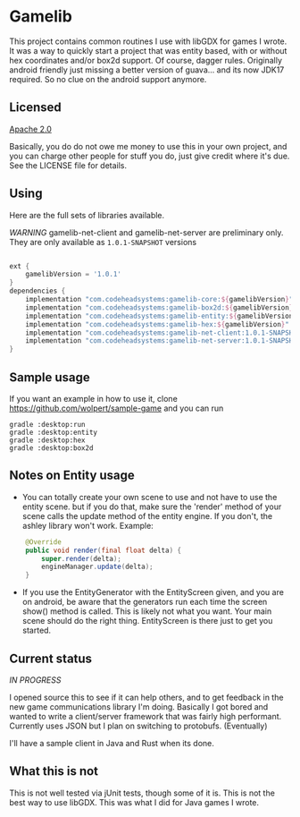# Gamelib

This project contains common routines I use with libGDX for games I wrote.
It was a way to quickly start a project that was entity based, with or
without hex coordinates and/or box2d support. Of course, dagger rules.
Originally android friendly just missing a better version of guava... and
its now JDK17 required. So no clue on the android support anymore.

## Licensed

[Apache 2.0](https://opensource.org/licenses/Apache-2.0)

Basically, you do do not owe me money to use this in your own project,
and you can charge other people for stuff you do, just give credit where
it's due. See the LICENSE file for details.

## Using

Here are the full sets of libraries available.

*WARNING* gamelib-net-client and gamelib-net-server are preliminary only.
They are only available as `1.0.1-SNAPSHOT` versions

```groovy

ext {
    gamelibVersion = '1.0.1'
}
dependencies {
    implementation "com.codeheadsystems:gamelib-core:${gamelibVersion}"
    implementation "com.codeheadsystems:gamelib-box2d:${gamelibVersion}"
    implementation "com.codeheadsystems:gamelib-entity:${gamelibVersion}"
    implementation "com.codeheadsystems:gamelib-hex:${gamelibVersion}"
    implementation "com.codeheadsystems:gamelib-net-client:1.0.1-SNAPSHOT"
    implementation "com.codeheadsystems:gamelib-net-server:1.0.1-SNAPSHOT"
}
```

## Sample usage

If you want an example in how to use it, clone https://github.com/wolpert/sample-game
and you can run
```
gradle :desktop:run
gradle :desktop:entity
gradle :desktop:hex
gradle :desktop:box2d
```

## Notes on Entity usage

* You can totally create your own scene to use and not have to use the entity scene.
but if you do that, make sure the 'render' method of your scene calls the update
method of the entity engine. If you don't, the ashley library won't work. Example:
```java
    @Override
    public void render(final float delta) {
        super.render(delta);
        engineManager.update(delta);
    }
```
* If you use the EntityGenerator with the EntityScreen given, and you are on android,
be aware that the generators run each time the screen show() method is called. This is
likely not what you want. Your main scene should do the right thing. EntityScreen is
there just to get you started.

## Current status

*IN PROGRESS*

I opened source this to see if it can help others, and to get feedback in
the new game communications library I'm doing. Basically I got bored and 
wanted to write a client/server framework that was fairly high performant.
Currently uses JSON but I plan on switching to protobufs. (Eventually)

I'll have a sample client in Java and Rust when its done. 

## What this is not

This is not well tested via jUnit tests, though some of it is. This is not
the best way to use libGDX. This was what I did for Java games I wrote. 
